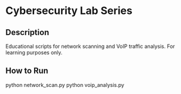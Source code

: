 # Cybersecurity Lab Series

## Description
Educational scripts for network scanning and VoIP traffic analysis. For learning purposes only.

## How to Run
python network_scan.py
python voip_analysis.py

